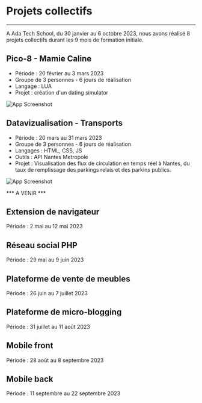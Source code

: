 # Projets collectifs
***
A Ada Tech School, du 30 janvier au 6 octobre 2023, nous avons réalisé 8 projets collectifs durant les 9 mois de formation initiale.

## Pico-8 - Mamie Caline
* Période : 20 février au 3 mars 2023
* Groupe de 3 personnes - 6 jours de réalisation
* Langage : LUA
* Projet : création d'un dating simulator 

![App Screenshot](https://user-images.githubusercontent.com/123973628/232418551-21b2d89e-af09-4917-8a31-648759d595ac.png)

## Datavizualisation - Transports
* Période : 20 mars au 31 mars 2023
* Groupe de 3 personnes - 6 jours de réalisation
* Langages : HTML, CSS, JS
* Outils : API Nantes Metropole
* Projet : Visualisation des flux de circulation en temps réel à Nantes, du taux de remplissage des parkings relais et des parkins publics.

![App Screenshot](https://user-images.githubusercontent.com/123973628/232426560-8983385b-d3b5-4404-b7aa-46262f269a80.png)

*** A VENIR ***

## Extension de navigateur
Période : 2 mai au 12 mai 2023

## Réseau social PHP
Période : 29 mai au 9 juin 2023

## Plateforme de vente de meubles
Période : 26 juin au 7 juillet 2023

## Plateforme de micro-blogging
Période : 31 juillet au 11 août 2023

## Mobile front
Période : 28 août au 8 septembre 2023

## Mobile back
Période : 11 septembre au 22 septembre 2023
